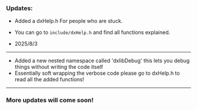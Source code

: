 ### Updates:

- Added a dxHelp.h For people who are stuck.
- You can go to `include/dxHelp.h` and find all functions explained.

- 2025/8/3

---

- Added a new nested namespace called 'dxlibDebug'
  this lets you debug things without writing the code itself
- Essentially soft wrapping the verbose code
  please go to dxHelp.h to read all the added functions!

---

### More updates will come soon!
